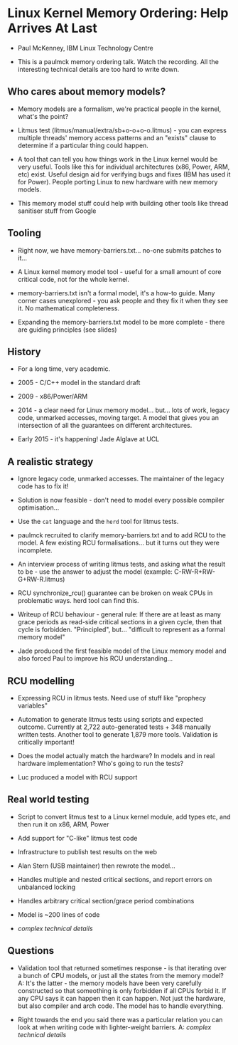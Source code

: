 Linux Kernel Memory Ordering: Help Arrives At Last
==================================================

* Paul McKenney, IBM Linux Technology Centre

* This is a paulmck memory ordering talk. Watch the recording. All the interesting technical details are too hard to write down.

Who cares about memory models?
------------------------------

* Memory models are a formalism, we're practical people in the kernel, what's the point?

* Litmus test (litmus/manual/extra/sb+o-o+o-o.litmus) - you can express multiple threads' memory access patterns and an "exists" clause to determine if a particular thing could happen.

* A tool that can tell you how things work in the Linux kernel would be very useful. Tools like this for individual architectures (x86, Power, ARM, etc) exist. Useful design aid for verifying bugs and fixes (IBM has used it for Power). People porting Linux to new hardware with new memory models.

* This memory model stuff could help with building other tools like thread sanitiser stuff from Google

Tooling
-------

* Right now, we have memory-barriers.txt... no-one submits patches to it...

* A Linux kernel memory model tool - useful for a small amount of core critical code, not for the whole kernel.

* memory-barriers.txt isn't a formal model, it's a how-to guide. Many corner cases unexplored - you ask people and they fix it when they see it. No mathematical completeness.

* Expanding the memory-barriers.txt model to be more complete - there are guiding principles (see slides)

History
-------

* For a long time, very academic.

* 2005 - C/C++ model in the standard draft

* 2009 - x86/Power/ARM

* 2014 - a clear need for Linux memory model... but... lots of work, legacy code, unmarked accesses, moving target. A model that gives you an intersection of all the guarantees on different architectures.

* Early 2015 - it's happening! Jade Alglave at UCL

A realistic strategy
--------------------

* Ignore legacy code, unmarked accesses. The maintainer of the legacy code has to fix it!

* Solution is now feasible - don't need to model every possible compiler optimisation...

* Use the `cat` language and the `herd` tool for litmus tests.

* paulmck recruited to clarify memory-barriers.txt and to add RCU to the model. A few existing RCU formalisations... but it turns out they were incomplete.

* An interview process of writing litmus tests, and asking what the result to be - use the answer to adjust the model (example: C-RW-R+RW-G+RW-R.litmus)

* RCU synchronize_rcu() guarantee can be broken on weak CPUs in problematic ways. herd tool can find this.

* Writeup of RCU behaviour - general rule: If there are at least as many grace periods as read-side critical sections in a given cycle, then that cycle is forbidden. "Principled", but... "difficult to represent as a formal memory model"

* Jade produced the first feasible model of the Linux memory model and also forced Paul to improve his RCU understanding...

RCU modelling
-------------

* Expressing RCU in litmus tests. Need use of stuff like "prophecy variables"

* Automation to generate litmus tests using scripts and expected outcome. Currently at 2,722 auto-generated tests + 348 manually written tests. Another tool to generate 1,879 more tools. Validation is critically important!

* Does the model actually match the hardware? In models and in real hardware implementation? Who's going to run the tests?

* Luc produced a model with RCU support

Real world testing
------------------

* Script to convert litmus test to a Linux kernel module, add types etc, and then run it on x86, ARM, Power

* Add support for "C-like" litmus test code

* Infrastructure to publish test results on the web

* Alan Stern (USB maintainer) then rewrote the model...

* Handles multiple and nested critical sections, and report errors on unbalanced locking

* Handles arbitrary critical section/grace period combinations

* Model is ~200 lines of code

* *complex technical details*

Questions
---------

* Validation tool that returned sometimes response - is that iterating over a bunch of CPU models, or just all the states from the memory model? A: It's the latter - the memory models have been very carefully constructed so that someothing is only forbidden if all CPUs forbid it. If any CPU says it can happen then it can happen. Not just the hardware, but also compiler and arch code. The model has to handle everything.

* Right towards the end you said there was a particular relation you can look at when writing code with lighter-weight barriers. A: *complex technical details*
